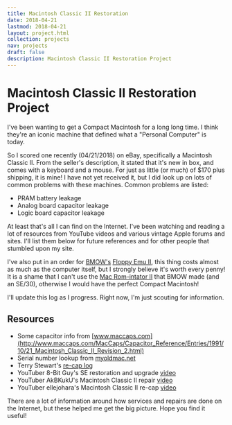 ```yaml
---
title: Macintosh Classic II Restoration
date: 2018-04-21
lastmod: 2018-04-21
layout: project.html
collection: projects
nav: projects
draft: false
description: Macintosh Classic II Restoration Project
---
```


# Macintosh Classic II Restoration Project

I've been wanting to get a Compact Macintosh for a long long time. I think they're an iconic machine that defined what a "Personal Computer" is today.

So I scored one recently (04/21/2018) on eBay, specifically a Macintosh Classic II. From the seller's description, it stated that it's new in box, and comes with a keyboard and a mouse. For just as little (or much) of $170 plus shipping, it is mine! I have not yet received it, but I did look up on lots of common problems with these machines. Common problems are listed:

* PRAM battery leakage
* Analog board capacitor leakage
* Logic board capacitor leakage

At least that's all I can find on the Internet. I've been watching and reading a lot of resources from YouTube videos and various vintage Apple forums and sites. I'll list them below for future references and for other people that stumbled upon my site.

I've also put in an order for [BMOW's](https://www.bigmessowires.com/) [Floppy Emu II](https://www.bigmessowires.com/floppy-emu/), this thing costs almost as much as the computer itself, but I strongly believe it's worth every penny! It is a shame that I can't use the [Mac Rom-intator II](https://www.bigmessowires.com/mac-rom-inator-ii/) that BMOW made (and an SE/30), otherwise I would have the perfect Compact Macintosh!

I'll update this log as I progress. Right now, I'm just scouting for information.

## Resources

* Some capacitor info from [www.maccaps.com](http://www.maccaps.com/MacCaps/Capacitor_Reference/Entries/1991/10/21_Macintosh_Classic_II_Revision_2.html)
* Serial number lookup from [myoldmac.net](http://myoldmac.net/FAQ/Mac-Serialnumber-decoder-e.php)
* Terry Stewart's [re-cap log](https://www.classic-computers.org.nz/blog/2014-05-24-Classic%20II%20capacitor%20replacement.htm)
* YouTuber 8-Bit Guy's SE restoration and upgrade [video](https://www.youtube.com/watch?v=wXWlJFrX19s)
* YouTuber AkBKukU's Macintosh Classic II repair [video](https://www.youtube.com/watch?v=mBnQXqRjrCc)
* YouTuber ellejohara's Macintosh Classic II re-cap [video](https://www.youtube.com/watch?v=qtjOTmINjmQ)

There are a lot of information around how services and repairs are done on the Internet, but these helped me get the big picture. Hope you find it useful!

